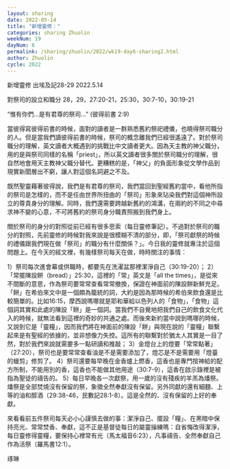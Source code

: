 ```yaml
---
layout: sharing
date: 2022-05-14
title: "新增靈修："
categories: sharing Zhuolin
weekNum: 19
dayNum: 6
permalink: /sharing/zhuolin/2022/wk19-day6-sharing2.html
author: Zhuolin
cycle: 2022
---  
```

新增靈修 出埃及記28-29
2022.5.14

對祭司的設立和職分
28，29，27:20-21，25:30，30:7-10，30:19-21

“惟有你們…是有君尊的祭司…” (彼得前書‬ ‭2:9‬)

當彼得寫彼得前書的時候，面對的讀者是一群熟悉舊約祭祀禮儀，也曉得祭司職分的人。但是當我們讀彼得前書的時候，祭司的概念離我們已經很遙遠了。對於祭司職分的理解，英文讀者大概遇到的挑戰比中文讀者更大。因為天主教的神父職分，用的是與祭司同樣的名稱「priest」，所以英文讀者很多關於祭司職分的理解，很自然地會用天主教神父職分替代。更糟糕的是，「神父」的負面形象從文學作品到現實新聞層出不窮，讓人對這個名詞避之不及。

既然聖靈藉著彼得說，我們是有君尊的祭司，我們當回到聖經舊約當中，看他所指的祭司是怎樣的，而不是任由世界所扭曲的「祭司」形象來玷染我們對這個神所設立的尊貴身分的理解。同時，我們還需要跨越新舊約的鴻溝，在兩約的不同之中尋求神不變的心意，不可將舊約的祭司身分職責照搬到我們身上。

關於祭司的身分的對照從前已經有很多思索（每日靈修筆記）。不過對於祭司的職分的對照，先前靈修的時候對我來說是很模糊不清的部分，即，「祭司獻祭的時候的禮儀跟我們現在做「祭司」的職分有什麼關係？」。今日我的靈修就專注於這個問題上。在今天的經文裡，有幾樣祭司每天在做，時時關注的事情：

1）祭司每次進會幕或供職時，都要先在洗濯盆那裡潔淨自己（30:19-20）；
2）「常擺陳設餅（bread）」25:30，這裡的「常」英文是「all the times」，是從來不間斷的意思，作為祭司要常常查看常常撤換，保證在神面前的陳設餅新鮮充足。「餅」在希伯來文中是一個頗為籠統的詞，大約是因為那時候的希伯來飲食還是比較簡單的。比如16:15，摩西說嗎哪就是耶和華給以色列人的「食物」，「食物」這個詞其實和此處的陳設「餅」是一個詞。當我們不自覺地把我們自己的飲食文化代入的時候，就無法看到這裡的奇妙的共通之處。而後來新約當中說到嗎哪的時候，又說到它是「靈糧」，因而我們將在神面前的陳設「餅」與現在說的「靈糧」聯繫起來是有聖經的依據的，並非想像力失控。這所有的聯繫對於猶太人其實是一目了然，對於我們來說就需要多一點研讀和推敲；
3）金燈台上的燈要「常常點著」（27:20），祭司也是要常常查看油是不是需要添加了，燈芯是不是需要用「燈臺的蠟剪」修剪了。
4）祭司還要每早晚在金香爐上燃香，這香也是專門按神給的配方所制，不能用別的香，這香也不能做其他用途（30:7-9），這香在啟示錄裡是被指為聖徒的禱告的。
5）每日早晚各一次獻祭，用一歲的沒有殘疾的羊羔為燔祭。燔祭是全部焚燒沒有保留的祭，象徵全然奉獻沒有保留。另外同獻的還有細麵、上等的油和醇酒（29:38-46，民數記28:1-8）。這是全然的、沒有保留的上好的奉獻。

來看看前五件祭司每天必小心謹慎去做的事：潔淨自己、擺設「糧」、在黑暗中保持亮光、常常焚香、奉獻，這不正是基督徒每日的屬靈操練嗎：自省悔改得潔淨，每日靈修得靈糧，要保持心裡常有光（馬太福音6:23），凡事禱告、全然奉獻自己作為活祭（羅馬書12:1）。

琢琳






